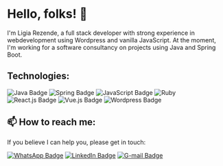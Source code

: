 # Hello, folks! 👋

I'm Ligia Rezende, a full stack developer with strong experience in webdevelopment using Wordpress and vanilla JavaScript. At the moment, I'm working for a software consultancy on projects using Java and Spring Boot.

## Technologies:

![Java Badge](https://img.shields.io/badge/Java-ED8B00?style=for-the-badge&logo=java&logoColor=white) ![Spring Badge](https://img.shields.io/badge/Spring-6DB33F?style=for-the-badge&logo=spring&logoColor=white) ![JavaScript Badge](https://img.shields.io/badge/JavaScript-323330?style=for-the-badge&logo=javascript&logoColor=F7DF1E) ![Ruby](https://img.shields.io/badge/ruby-%23CC342D.svg?style=for-the-badge&logo=ruby&logoColor=white) ![React.js Badge](https://img.shields.io/badge/React-20232A?style=for-the-badge&logo=react&logoColor=61DAFB) ![Vue.js Badge](https://img.shields.io/badge/Vue.js-35495E?style=for-the-badge&logo=vue.js&logoColor=4FC08D) ![Wordpress Badge](https://img.shields.io/badge/Wordpress-21759B?style=for-the-badge&logo=wordpress&logoColor=white)

## 📫 How to reach me:

If you believe I can help you, please get in touch:

[![WhatsApp Badge](https://img.shields.io/badge/WhatsApp-25D366?style=for-the-badge&logo=whatsapp&logoColor=white)](https://api.whatsapp.com/send?phone=5521984418877) [![LinkedIn Badge](https://img.shields.io/badge/LinkedIn-0077B5?style=for-the-badge&logo=linkedin&logoColor=white&link=https://www.linkedin.com/in/ligia-brusamolin-1617b866/)](https://www.linkedin.com/in/ligia-brusamolin-1617b866/) [![G-mail Badge](https://img.shields.io/badge/Gmail-D14836?style=for-the-badge&logo=gmail&logoColor=white)](mailto:librusamolin@gmail.com)
